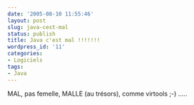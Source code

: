 ```yaml
---
date: '2005-08-10 11:55:46'
layout: post
slug: java-cest-mal
status: publish
title: Java c'est mal !!!!!!!
wordpress_id: '11'
categories:
- Logiciels
tags:
- Java
---
```


MAL, pas femelle, MALLE (au trésors), comme virtools ;-) .....

